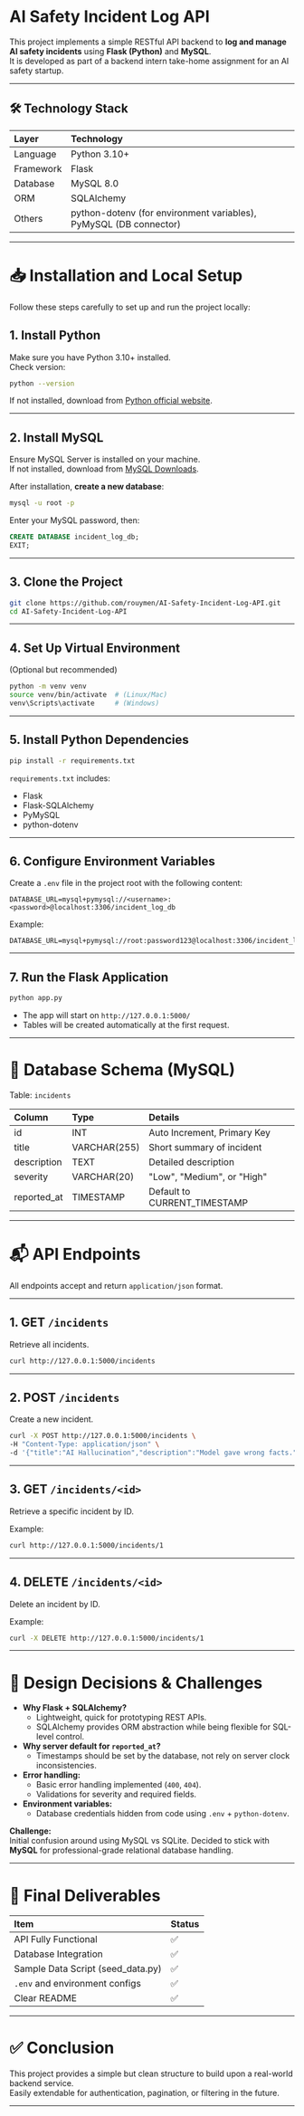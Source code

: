 
# AI Safety Incident Log API

This project implements a simple RESTful API backend to **log and manage AI safety incidents** using **Flask (Python)** and **MySQL**.  
It is developed as part of a backend intern take-home assignment for an AI safety startup.

---

## 🛠️ Technology Stack

| Layer | Technology |
|:-----|:------------|
| Language | Python 3.10+ |
| Framework | Flask |
| Database | MySQL 8.0 |
| ORM | SQLAlchemy |
| Others | python-dotenv (for environment variables), PyMySQL (DB connector) |

---

# 📥 Installation and Local Setup

Follow these steps carefully to set up and run the project locally:

## 1. Install Python

Make sure you have Python 3.10+ installed.  
Check version:

```bash
python --version
```

If not installed, download from [Python official website](https://www.python.org/downloads/).

---

## 2. Install MySQL

Ensure MySQL Server is installed on your machine.  
If not installed, download from [MySQL Downloads](https://dev.mysql.com/downloads/installer/).

After installation, **create a new database**:

```bash
mysql -u root -p
```
Enter your MySQL password, then:

```sql
CREATE DATABASE incident_log_db;
EXIT;
```

---

## 3. Clone the Project

```bash
git clone https://github.com/rouymen/AI-Safety-Incident-Log-API.git
cd AI-Safety-Incident-Log-API
```

---

## 4. Set Up Virtual Environment

(Optional but recommended)

```bash
python -m venv venv
source venv/bin/activate  # (Linux/Mac)
venv\Scripts\activate     # (Windows)
```

---

## 5. Install Python Dependencies

```bash
pip install -r requirements.txt
```

`requirements.txt` includes:
- Flask
- Flask-SQLAlchemy
- PyMySQL
- python-dotenv

---

## 6. Configure Environment Variables

Create a `.env` file in the project root with the following content:

```env
DATABASE_URL=mysql+pymysql://<username>:<password>@localhost:3306/incident_log_db
```

Example:

```env
DATABASE_URL=mysql+pymysql://root:password123@localhost:3306/incident_log_db
```

---

## 7. Run the Flask Application

```bash
python app.py
```

- The app will start on `http://127.0.0.1:5000/`
- Tables will be created automatically at the first request.

---

# 🧱 Database Schema (MySQL)

Table: `incidents`

| Column        | Type         | Details                       |
|:--------------|:-------------|:-------------------------------|
| id            | INT          | Auto Increment, Primary Key    |
| title         | VARCHAR(255) | Short summary of incident      |
| description   | TEXT         | Detailed description           |
| severity      | VARCHAR(20)  | "Low", "Medium", or "High"      |
| reported_at   | TIMESTAMP    | Default to CURRENT_TIMESTAMP   |


---

# 📬 API Endpoints

All endpoints accept and return `application/json` format.

---

## 1. GET `/incidents`

Retrieve all incidents.

```bash
curl http://127.0.0.1:5000/incidents
```

---

## 2. POST `/incidents`

Create a new incident.

```bash
curl -X POST http://127.0.0.1:5000/incidents \
-H "Content-Type: application/json" \
-d '{"title":"AI Hallucination","description":"Model gave wrong facts.","severity":"Medium"}'
```

---

## 3. GET `/incidents/<id>`

Retrieve a specific incident by ID.

Example:
```bash
curl http://127.0.0.1:5000/incidents/1
```

---

## 4. DELETE `/incidents/<id>`

Delete an incident by ID.

Example:
```bash
curl -X DELETE http://127.0.0.1:5000/incidents/1
```

---

# 💬 Design Decisions & Challenges

- **Why Flask + SQLAlchemy?**
  - Lightweight, quick for prototyping REST APIs.
  - SQLAlchemy provides ORM abstraction while being flexible for SQL-level control.
- **Why server default for `reported_at`?**
  - Timestamps should be set by the database, not rely on server clock inconsistencies.
- **Error handling:**
  - Basic error handling implemented (`400`, `404`).
  - Validations for severity and required fields.
- **Environment variables:**
  - Database credentials hidden from code using `.env` + `python-dotenv`.

**Challenge:**  
Initial confusion around using MySQL vs SQLite. Decided to stick with **MySQL** for professional-grade relational database handling.

---

# 🎯 Final Deliverables

| Item | Status |
|:-----|:-------|
| API Fully Functional | ✅ |
| Database Integration | ✅ |
| Sample Data Script (seed_data.py) | ✅ |
| `.env` and environment configs | ✅ |
| Clear README | ✅ |

---

# ✅ Conclusion

This project provides a simple but clean structure to build upon a real-world backend service.  
Easily extendable for authentication, pagination, or filtering in the future.

---
